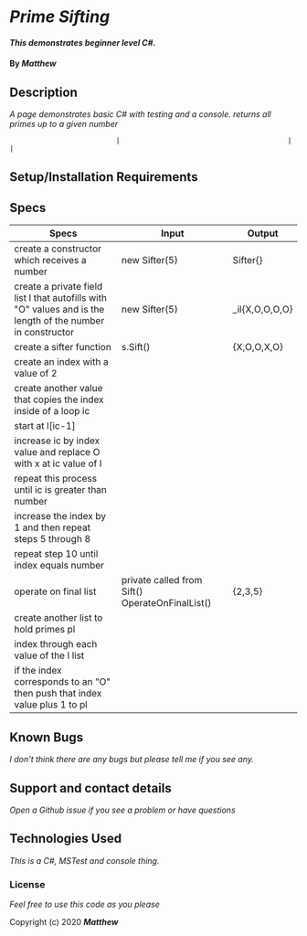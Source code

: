 
# _Prime Sifting_

#### _This demonstrates beginner level C#._

#### By _**Matthew**_


## Description

_A page demonstrates basic C# with testing and a console._
_returns all primes up to a given number_

                              |                                         |           |           
## Setup/Installation Requirements

## Specs
| Specs | Input | Output |
|-|-|-|
| create a constructor which receives a number | new Sifter(5) | Sifter{} |
| create a private field list l that autofills with "O" values and is the length of the number in constructor | new Sifter(5) | _il{X,O,O,O,O} |
| create a sifter function | s.Sift() | {X,O,O,X,O} |
| create an index with a value of 2 |  |  |
| create another value that copies the index inside of a loop ic  |  |  |
| start at l[ic-1]  |  |  |
| increase ic by index value and replace O with x at ic value of l |  |  |
| repeat this process until ic is greater than number |  |  |
| increase the index by 1 and then repeat steps 5 through 8 |  |  |
| repeat step 10 until index equals number |  |  |
| operate on final list | private called from Sift() OperateOnFinalList() | {2,3,5} |
| create another list to hold primes pl |  |  |
| index through each value of the l list |  |  |
| if the index corresponds to an "O" then push that index value plus 1 to pl |  |  |

## Known Bugs

_I don't think there are any bugs but please tell me if you see any._

## Support and contact details

_Open a Github issue if you see a problem or have questions_

## Technologies Used

_This is a C#, MSTest and console thing._

### License

*Feel free to use this code as you please*

Copyright (c) 2020 **_Matthew_**
